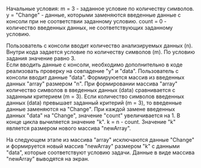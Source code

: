 Начальные условия:
m = 3 - заданное условие по количеству символов.
y = "Change" -  данные, которыми заменяются введенные данные с консоли при не соответствии заданному условию.
count = 0 - количество введенных данных, не соответствующих заданному условию.

Пользователь с консоли вводит количество анализируемых данных (n).
Внутри кода задается условие по количеству символов (m). По условию задания значение равно 3.  
Если вводить данные с консоли, необходимо дополнительно в коде реализовать проверку на совпадение "y" и "data".
Пользователь с консоли вводит данные "data". 
Формируюется массив из введенных данных "array" размером "n".
При формировании массива "array" количество символов в введенных данных (data) сравнивается с заданным критерием (m = 3).
Если количество символов введенных данных (data) превышает заданный критерий (m = 3), то введенные данные заменяются на "Change". 
При каждой замене введенных данных "data" на "Change", значение "count" увеличивается на 1.
В конце цикла вычиляется значение "k". k = n - count. Значение "k" является размером нового массива "newArray".

На следующем этапе из массива "array" исключаются данные "Change" и формируется новый массив "newArray" размером "k" с данными "data", которые соответствуют условию задачи.
Данные в виде массива "newArray" выводятся на экран.
